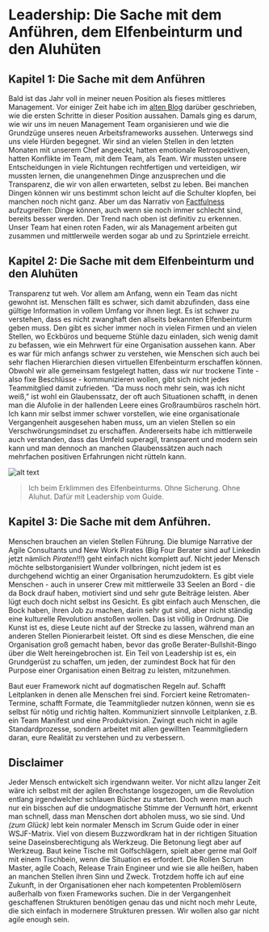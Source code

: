 # Leadership: Die Sache mit dem Anführen, dem Elfenbeinturm und den Aluhüten

## Kapitel 1: Die Sache mit dem Anführen

Bald ist das Jahr voll in meiner neuen Position als fieses mittleres Management. Vor einiger Zeit habe ich im [alten Blog](https://medium.com/agile-punks/middle-management-endgame-e28c5b3f47d8) darüber geschrieben, wie die ersten Schritte in dieser Position aussahen. Damals ging es darum, wie wir uns im neuen Management Team organisieren und wie die Grundzüge unseres neuen Arbeitsframeworks aussehen. Unterwegs sind uns viele Hürden begegnet. Wir sind an vielen Stellen in den letzten Monaten mit unserem Chef angeeckt, hatten emotionale Retrospektiven, hatten Konflikte im Team, mit dem Team, als Team. Wir mussten unsere Entscheidungen in viele Richtungen rechtfertigen und verteidigen, wir mussten lernen, die unangenehmen Dinge anzusprechen und die Transparenz, die wir von allen erwarteten, selbst zu leben. Bei manchen Dingen können wir uns bestimmt schon leicht auf die Schulter klopfen, bei manchen noch nicht ganz. Aber um das Narrativ von [Factfulness](https://www.gapminder.org/factfulness-book/) aufzugreifen: Dinge können, auch wenn sie noch immer schlecht sind, bereits besser werden. Der Trend nach oben ist definitiv zu erkennen. Unser Team hat einen roten Faden, wir als Management arbeiten gut zusammen und mittlerweile werden sogar ab und zu Sprintziele erreicht.

## Kapitel 2: Die Sache mit dem Elfenbeinturm und den Aluhüten

Transparenz tut weh. Vor allem am Anfang, wenn ein Team das nicht gewohnt ist. Menschen fällt es schwer, sich damit abzufinden, dass eine gültige Information in vollem Umfang vor ihnen liegt. Es ist schwer zu verstehen, dass es nicht zwanghaft den allseits bekannten Elfenbeinturm geben muss. Den gibt es sicher immer noch in vielen Firmen und an vielen Stellen, wo Eckbüros und bequeme Stühle dazu einladen, sich wenig damit zu befassen, wie ein Mehrwert für eine Organisation aussehen kann. Aber es war für mich anfangs schwer zu verstehen, wie Menschen sich auch bei sehr flachen Hierarchien diesen virtuellen Elfenbeinturm erschaffen können. Obwohl wir alle gemeinsam festgelegt hatten, dass wir nur trockene Tinte - also fixe Beschlüsse - kommunizieren wollen, gibt sich nicht jedes Teammitglied damit zufrieden. “Da muss noch mehr sein, was ich nicht weiß,” ist wohl ein Glaubenssatz, der oft auch Situationen schafft, in denen man die Alufolie in der hallenden Leere eines Großraumbüros rascheln hört. Ich kann mir selbst immer schwer vorstellen, wie eine organisationale Vergangenheit ausgesehen haben muss, um an vielen Stellen so ein Verschwörungsmindset zu erschaffen. Andererseits habe ich mittlerweile auch verstanden, dass das Umfeld superagil, transparent und modern sein kann und man dennoch an manchen Glaubenssätzen auch nach mehrfachen positiven Erfahrungen nicht rütteln kann.

![alt text](../img/blog/2020-06-04-ralph.webp "Ich beim Erklimmen des Elfenbeinturms. Ohne Sicherung. Ohne Aluhut. Dafür mit Leadership vom Guide.")
> Ich beim Erklimmen des Elfenbeinturms. Ohne Sicherung. Ohne Aluhut. Dafür mit Leadership vom Guide.


## Kapitel 3: Die Sache mit dem Anführen.

Menschen brauchen an vielen Stellen Führung. Die blumige Narrative der Agile Consultants und New Work Pirates (Big Four Berater sind auf Linkedin jetzt nämlich _Piraten!!!_) geht einfach nicht komplett auf. Nicht jeder Mensch möchte selbstorganisiert Wunder vollbringen, nicht jedem ist es durchgehend wichtig an einer Organisation herumzudoktern. Es gibt viele Menschen - auch in unserer Crew mit mittlerweile 33 Seelen an Bord - die da Bock drauf haben, motiviert sind und sehr gute Beiträge leisten. Aber lügt euch doch nicht selbst ins Gesicht. Es gibt einfach auch Menschen, die Bock haben, ihren Job zu machen, darin sehr gut sind, aber nicht ständig eine kulturelle Revolution anstoßen wollen. Das ist völlig in Ordnung. Die Kunst ist es, diese Leute nicht auf der Strecke zu lassen, während man an anderen Stellen Pionierarbeit leistet. Oft sind es diese Menschen, die eine Organisation groß gemacht haben, bevor das große Berater-Bullshit-Bingo über die Welt hereingebrochen ist. Ein Teil von Leadership ist es, ein Grundgerüst zu schaffen, um jeden, der zumindest Bock hat für den Purpose einer Organisation einen Beitrag zu leisten, mitzunehmen.

Baut euer Framework nicht auf dogmatischen Regeln auf. Schafft Leitplanken in denen alle Menschen frei sind. Forciert keine Retromaten-Termine, schafft Formate, die Teammitglieder nutzen können, wenn sie es selbst für nötig und richtig halten. Kommuniziert sinnvolle Leitplanken, z.B. ein Team Manifest und eine Produktvision. Zwingt euch nicht in agile Standardprozesse, sondern arbeitet mit allen gewillten Teammitgliedern daran, eure Realität zu verstehen und zu verbessern.



## Disclaimer

Jeder Mensch entwickelt sich irgendwann weiter. Vor nicht allzu langer Zeit wäre ich selbst mit der agilen Brechstange losgezogen, um die Revolution entlang irgendwelcher schlauen Bücher zu starten. Doch wenn man auch nur ein bisschen auf die undogmatische Stimme der Vernunft hört, erkennt man schnell, dass man Menschen dort abholen muss, wo sie sind. Und _(zum Glück)_ lebt kein normaler Mensch im Scrum Guide oder in einer WSJF-Matrix. Viel von diesem Buzzwordkram hat in der richtigen Situation seine Daseinsberechtigung als Werkzeug. Die Betonung liegt aber auf Werkzeug. Baut keine Tische mit Golfschlägern, spielt aber gerne mal Golf mit einem Tischbein, wenn die Situation es erfordert. Die Rollen Scrum Master, agile Coach, Release Train Engineer und wie sie alle heißen, haben an manchen Stellen ihren Sinn und Zweck. Trotzdem hoffe ich auf eine Zukunft, in der Organisationen eher nach kompetenten Problemlösern außerhalb von fixen Frameworks suchen. Die in der Vergangenheit geschaffenen Strukturen benötigen genau das und nicht noch mehr Leute, die sich einfach in modernere Strukturen pressen. Wir wollen also gar nicht agile enough sein.
